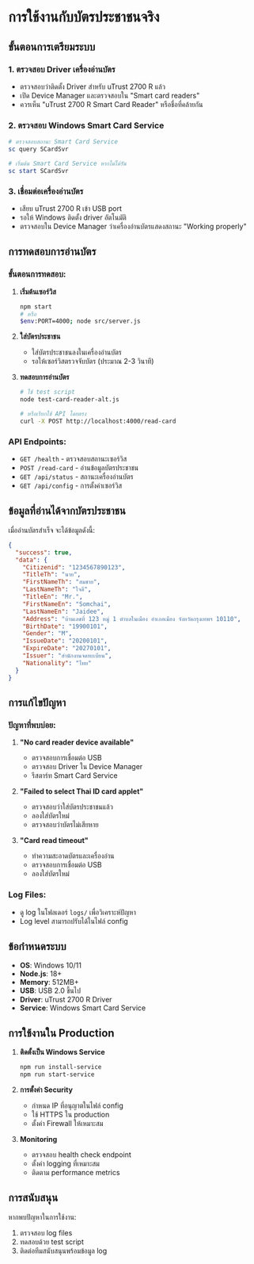 # การใช้งานกับบัตรประชาชนจริง

## ขั้นตอนการเตรียมระบบ

### 1. ตรวจสอบ Driver เครื่องอ่านบัตร
- ตรวจสอบว่าติดตั้ง Driver สำหรับ uTrust 2700 R แล้ว
- เปิด Device Manager และตรวจสอบใน "Smart card readers"
- ควรเห็น "uTrust 2700 R Smart Card Reader" หรือชื่อที่คล้ายกัน

### 2. ตรวจสอบ Windows Smart Card Service
```powershell
# ตรวจสอบสถานะ Smart Card Service
sc query SCardSvr

# เริ่มต้น Smart Card Service หากไม่ได้รัน
sc start SCardSvr
```

### 3. เชื่อมต่อเครื่องอ่านบัตร
- เสียบ uTrust 2700 R เข้า USB port
- รอให้ Windows ติดตั้ง driver อัตโนมัติ
- ตรวจสอบใน Device Manager ว่าเครื่องอ่านบัตรแสดงสถานะ "Working properly"

## การทดสอบการอ่านบัตร

### ขั้นตอนการทดสอบ:

1. **เริ่มต้นเซอร์วิส**
   ```bash
   npm start
   # หรือ
   $env:PORT=4000; node src/server.js
   ```

2. **ใส่บัตรประชาชน**
   - ใส่บัตรประชาชนลงในเครื่องอ่านบัตร
   - รอให้เซอร์วิสตรวจจับบัตร (ประมาณ 2-3 วินาที)

3. **ทดสอบการอ่านบัตร**
   ```bash
   # ใช้ test script
   node test-card-reader-alt.js
   
   # หรือเรียกใช้ API โดยตรง
   curl -X POST http://localhost:4000/read-card
   ```

### API Endpoints:

- `GET /health` - ตรวจสอบสถานะเซอร์วิส
- `POST /read-card` - อ่านข้อมูลบัตรประชาชน
- `GET /api/status` - สถานะเครื่องอ่านบัตร
- `GET /api/config` - การตั้งค่าเซอร์วิส

## ข้อมูลที่อ่านได้จากบัตรประชาชน

เมื่ออ่านบัตรสำเร็จ จะได้ข้อมูลดังนี้:

```json
{
  "success": true,
  "data": {
    "Citizenid": "1234567890123",
    "TitleTh": "นาย",
    "FirstNameTh": "สมชาย",
    "LastNameTh": "ใจดี", 
    "TitleEn": "Mr.",
    "FirstNameEn": "Somchai",
    "LastNameEn": "Jaidee",
    "Address": "บ้านเลขที่ 123 หมู่ 1 ตำบลในเมือง อำเภอเมือง จังหวัดกรุงเทพฯ 10110",
    "BirthDate": "19900101",
    "Gender": "M",
    "IssueDate": "20200101",
    "ExpireDate": "20270101",
    "Issuer": "สำนักงานจดทะเบียน",
    "Nationality": "ไทย"
  }
}
```

## การแก้ไขปัญหา

### ปัญหาที่พบบ่อย:

1. **"No card reader device available"**
   - ตรวจสอบการเชื่อมต่อ USB
   - ตรวจสอบ Driver ใน Device Manager
   - รีสตาร์ท Smart Card Service

2. **"Failed to select Thai ID card applet"**
   - ตรวจสอบว่าใส่บัตรประชาชนแล้ว
   - ลองใส่บัตรใหม่
   - ตรวจสอบว่าบัตรไม่เสียหาย

3. **"Card read timeout"**
   - ทำความสะอาดบัตรและเครื่องอ่าน
   - ตรวจสอบการเชื่อมต่อ USB
   - ลองใส่บัตรใหม่

### Log Files:
- ดู log ในโฟลเดอร์ `logs/` เพื่อวิเคราะห์ปัญหา
- Log level สามารถปรับได้ในไฟล์ config

## ข้อกำหนดระบบ

- **OS**: Windows 10/11
- **Node.js**: 18+
- **Memory**: 512MB+
- **USB**: USB 2.0 ขึ้นไป
- **Driver**: uTrust 2700 R Driver
- **Service**: Windows Smart Card Service

## การใช้งานใน Production

1. **ติดตั้งเป็น Windows Service**
   ```bash
   npm run install-service
   npm run start-service
   ```

2. **การตั้งค่า Security**
   - กำหนด IP ที่อนุญาตในไฟล์ config
   - ใช้ HTTPS ใน production
   - ตั้งค่า Firewall ให้เหมาะสม

3. **Monitoring**
   - ตรวจสอบ health check endpoint
   - ตั้งค่า logging ที่เหมาะสม
   - ติดตาม performance metrics

## การสนับสนุน

หากพบปัญหาในการใช้งาน:
1. ตรวจสอบ log files
2. ทดสอบด้วย test script
3. ติดต่อทีมสนับสนุนพร้อมข้อมูล log 